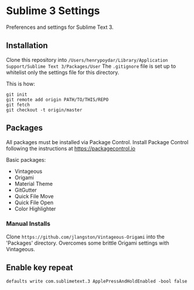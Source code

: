 # Sublime 3 Settings

Preferences and settings for Sublime Text 3.

## Installation

Clone this repository into `/Users/henrypoydar/Library/Application Support/Sublime Text 3/Packages/User`
The `.gitignore` file is set up to whitelist only the settings file for this directory.

This is how:

    git init
    git remote add origin PATH/TO/THIS/REPO
    git fetch
    git checkout -t origin/master

## Packages

All packages must be installed via Package Control. Install Package Control following the instructions at https://packagecontrol.io

Basic packages:

- Vintageous
- Origami
- Material Theme
- GitGutter
- Quick File Move
- Quick File Open
- Color Highlighter

### Manual Installs

Clone `https://github.com/jlangston/Vintageous-Origami` into the 'Packages' directory. Overcomes some brittle Origami settings with Vintageous.

## Enable key repeat

    defaults write com.sublimetext.3 ApplePressAndHoldEnabled -bool false
